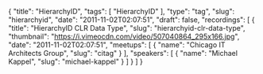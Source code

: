 {
  "title": "HierarchyID",
  "tags": [
    "HierarchyID"
  ],
  "type": "tag",
  "slug": "hierarchyid",
  "date": "2011-11-02T02:07:51",
  "draft": false,
  "recordings": [
    {
      "title": "HierarchyID CLR Data Type",
      "slug": "hierarchyid-clr-data-type",
      "thumbnail": "https://i.vimeocdn.com/video/507040864_295x166.jpg",
      "date": "2011-11-02T02:07:51",
      "meetups": [
        {
          "name": "Chicago IT Architects Group",
          "slug": "citag"
        }
      ],
      "speakers": [
        {
          "name": "Michael Kappel",
          "slug": "michael-kappel"
        }
      ]
    }
  ]
}